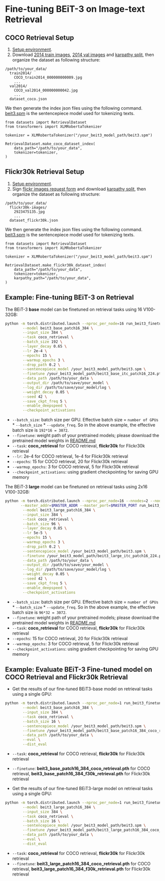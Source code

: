 # Fine-tuning BEiT-3 on Image-text Retrieval

## COCO Retrieval Setup

1. [Setup environment](../README.md#setup).
2. Download [2014 train images](http://images.cocodataset.org/zips/train2014.zip), [2014 val images](http://images.cocodataset.org/zips/val2014.zip) and [karpathy split](https://cs.stanford.edu/people/karpathy/deepimagesent/caption_datasets.zip), then organize the dataset as following structure:

```
/path/to/your_data/
  train2014/            
    COCO_train2014_000000000009.jpg                
    ...
  val2014/              
    COCO_val2014_000000000042.jpg
    ...       
  dataset_coco.json
```

We then generate the index json files using the following command. [beit3.spm](https://conversationhub.blob.core.windows.net/beit-share-public/beit3/sentencepiece/beit3.spm?sv=2021-10-04&st=2023-06-08T11%3A16%3A02Z&se=2033-06-09T11%3A16%3A00Z&sr=c&sp=r&sig=N4pfCVmSeq4L4tS8QbrFVsX6f6q844eft8xSuXdxU48%3D) is the sentencepiece model used for tokenizing texts.
```
from datasets import RetrievalDataset
from transformers import XLMRobertaTokenizer

tokenizer = XLMRobertaTokenizer("/your_beit3_model_path/beit3.spm")

RetrievalDataset.make_coco_dataset_index(
    data_path="/path/to/your_data",
    tokenizer=tokenizer,
)
```


## Flickr30k Retrieval Setup

1. [Setup environment](README.md#setup).
2. Sign [flickr images request form](https://forms.illinois.edu/sec/229675) and download [karpathy split](https://cs.stanford.edu/people/karpathy/deepimagesent/caption_datasets.zip), then organize the dataset as following structure:

```
/path/to/your_data/
  flickr30k-images/            
    2923475135.jpg                
    ...      
  dataset_flickr30k.json
```

We then generate the index json files using the following command. [beit3.spm](https://conversationhub.blob.core.windows.net/beit-share-public/beit3/sentencepiece/beit3.spm?sv=2021-10-04&st=2023-06-08T11%3A16%3A02Z&se=2033-06-09T11%3A16%3A00Z&sr=c&sp=r&sig=N4pfCVmSeq4L4tS8QbrFVsX6f6q844eft8xSuXdxU48%3D) is the sentencepiece model used for tokenizing texts.
```
from datasets import RetrievalDataset
from transformers import XLMRobertaTokenizer

tokenizer = XLMRobertaTokenizer("/your_beit3_model_path/beit3.spm")

RetrievalDataset.make_flickr30k_dataset_index(
    data_path="/path/to/your_data",
    tokenizer=tokenizer,
    karpathy_path="/path/to/your_data",
)
```


## Example: Fine-tuning BEiT-3 on Retrieval

The BEiT-3 **base** model can be finetuned on retrieval tasks using 16 V100-32GB:

```bash       
python -m torch.distributed.launch --nproc_per_node=16 run_beit3_finetuning.py \
        --model beit3_base_patch16_384 \
        --input_size 384 \
        --task coco_retrieval \
        --batch_size 192 \
        --layer_decay 0.65 \
        --lr 2e-4 \
        --epochs 15 \
        --warmup_epochs 3 \
        --drop_path 0.2 \
        --sentencepiece_model /your_beit3_model_path/beit3.spm \
        --finetune /your_beit3_model_path/beit3_base_itc_patch16_224.pth \
        --data_path /path/to/your_data \
        --output_dir /path/to/save/your_model \
        --log_dir /path/to/save/your_model/log \
        --weight_decay 0.05 \
        --seed 42 \
        --save_ckpt_freq 5 \
        --enable_deepspeed \
        --checkpoint_activations
```
- `--batch_size`: batch size per GPU. Effective batch size = `number of GPUs` * `--batch_size` * `--update_freq`. So in the above example, the effective batch size is `192*16 = 3072`.
- `--finetune`: weight path of your pretrained models; please download the pretrained model weights in [README.md](../README.md#pretrained-models)
- `--task`: **coco_retrieval** for COCO retrieval, **flickr30k** for Flickr30k retrieval
- `--lr`: 2e-4 for COCO retrieval, 1e-4 for Flickr30k retrieval
- `--epochs`: 15 for COCO retrieval, 20 for Flickr30k retrieval
- `--warmup_epochs`: 3 for COCO retrieval, 5 for Flickr30k retrieval
- `--checkpoint_activations`: using gradient checkpointing for saving GPU memory


The BEiT-3 **large** model can be finetuned on retrieval tasks using 2x16 V100-32GB:

```bash
python -m torch.distributed.launch --nproc_per_node=16 --nnodes=2 --node_rank=$NODE_RANK \
       --master_addr=$MASTER_ADDR --master_port=$MASTER_PORT run_beit3_finetuning.py \
        --model beit3_large_patch16_384 \
        --input_size 384 \
        --task coco_retrieval \
        --batch_size 96 \
        --layer_decay 0.85 \
        --lr 5e-5 \
        --epochs 15 \
        --warmup_epochs 3 \
        --drop_path 0.2 \
        --sentencepiece_model /your_beit3_model_path/beit3.spm \
        --finetune /your_beit3_model_path/beit3_large_itc_patch16_224.pth \
        --data_path /path/to/your_data \
        --output_dir /path/to/save/your_model \
        --log_dir /path/to/save/your_model/log \
        --weight_decay 0.05 \
        --seed 42 \
        --save_ckpt_freq 5 \
        --enable_deepspeed \
        --checkpoint_activations
```
- `--batch_size`: batch size per GPU. Effective batch size = `number of GPUs` * `--batch_size` * `--update_freq`. So in the above example, the effective batch size is `96*32 = 3072`.
- `--finetune`: weight path of your pretrained models; please download the pretrained model weights in [README.md](../README.md#pretrained-models)
- `--task`: **coco_retrieval** for COCO retrieval, **flickr30k** for Flickr30k retrieval
- `--epochs`: 15 for COCO retrieval, 20 for Flickr30k retrieval
- `--warmup_epochs`: 3 for COCO retrieval, 5 for Flickr30k retrieval
- `--checkpoint_activations`: using gradient checkpointing for saving GPU memory


## Example: Evaluate BEiT-3 Fine-tuned model on COCO Retrieval and Flickr30k Retrieval

- Get the results of our fine-tuned BEiT3-base model on retrieval tasks using a single GPU:
```bash       
python -m torch.distributed.launch --nproc_per_node=1 run_beit3_finetuning.py \
        --model beit3_base_patch16_384 \
        --input_size 384 \
        --task coco_retrieval \
        --batch_size 16 \
        --sentencepiece_model /your_beit3_model_path/beit3.spm \
        --finetune /your_beit3_model_path/beit3_base_patch16_384_coco_retrieval.pth \
        --data_path /path/to/your_data \
        --eval \
        --dist_eval
```
- `--task`: **coco_retrieval** for COCO retrieval, **flickr30k** for Flickr30k retrieval
- `--finetune`: **beit3_base_patch16_384_coco_retrieval.pth** for COCO retrieval, **beit3_base_patch16_384_f30k_retrieval.pth** for Flickr30k retrieval

- Get the results of our fine-tuned BEiT3-large model on retrieval tasks using a single GPU:
```bash       
python -m torch.distributed.launch --nproc_per_node=1 run_beit3_finetuning.py \
        --model beit3_large_patch16_384 \
        --input_size 384 \
        --task coco_retrieval \
        --batch_size 16 \
        --sentencepiece_model /your_beit3_model_path/beit3.spm \
        --finetune /your_beit3_model_path/beit3_large_patch16_384_coco_retrieval.pth \
        --data_path /path/to/your_data \
        --eval \
        --dist_eval
```
- `--task`: **coco_retrieval** for COCO retrieval, **flickr30k** for Flickr30k retrieval
- `--finetune`: **beit3_large_patch16_384_coco_retrieval.pth** for COCO retrieval, **beit3_large_patch16_384_f30k_retrieval.pth** for Flickr30k retrieval
